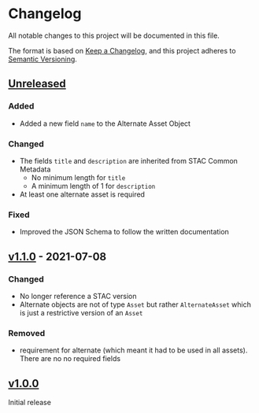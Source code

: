 # Changelog
All notable changes to this project will be documented in this file.

The format is based on [Keep a Changelog](https://keepachangelog.com/en/1.0.0/),
and this project adheres to [Semantic Versioning](https://semver.org/spec/v2.0.0.html).

## [Unreleased]

### Added

- Added a new field `name` to the Alternate Asset Object

### Changed

- The fields `title` and `description` are inherited from STAC Common Metadata
  - No minimum length for `title`
  - A minimum length of 1 for `description`
- At least one alternate asset is required

### Fixed

- Improved the JSON Schema to follow the written documentation

## [v1.1.0] - 2021-07-08

### Changed

- No longer reference a STAC version
- Alternate objects are not of type `Asset` but rather `AlternateAsset` which is just a restrictive version of an `Asset`

### Removed
- requirement for alternate (which meant it had to be used in all assets). There are no no required fields

## [v1.0.0]

Initial release

[Unreleased]: <https://github.com/stac-extensions/alternate-assets/compare/v1.1.0...HEAD>
[v1.1.0]: <https://github.com/stac-extensions/alternate-assets/compare/v1.0.0...v1.1.0>
[v1.0.0]: <https://github.com/stac-extensions/alternate-assets/tree/v1.0.0>
